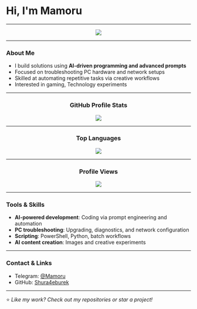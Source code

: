 # Hi, I'm Mamoru
---

<p align="center">
  <img src="https://readme-typing-svg.demolab.com?font=Fira+Code&weight=700&size=35&pause=900&color=34BFFF&center=true&width=600&lines=AI+Prompt+Crafter;Automated+Coding+Enthusiast;Hardware+Tinkerer" />
</p>

---

### About Me
-  I build solutions using **AI-driven programming and advanced prompts**
-  Focused on troubleshooting PC hardware and network setups
-  Skilled at automating repetitive tasks via creative workflows
-  Interested in gaming, Technology experiments

---

<div align="center">
  <h3 align="center">GitHub Profile Stats</h3>
  <img src="https://github-readme-stats.vercel.app/api?username=Shura4eburek&show_icons=true&theme=radical" />
</div>

---

<div align="center">
  <h3 align="center">Top Languages</h3>
  <img src="https://github-readme-stats.vercel.app/api/top-langs/?username=Shura4eburek&layout=compact&theme=radical" />
</div>

---

<div align="center">
  <h3 align="center">Profile Views</h3>
  <a href="https://u8views.com/github/Shura4eburek">
    <img src="https://u8views.com/api/v1/github/profiles/69597036/views/day-week-month-total-count.svg" />
  </a>
</div>

---

### Tools & Skills
-  **AI-powered development**: Coding via prompt engineering and automation
-  **PC troubleshooting**: Upgrading, diagnostics, and network configuration
-  **Scripting**: PowerShell, Python, batch workflows  
-  **AI content creation**: Images and creative experiments

---

### Contact & Links
- Telegram: [@Mamoru](https://t.me/)
- GitHub: [Shura4eburek](https://github.com/Shura4eburek)

---
⭐️ _Like my work? Check out my repositories or star a project!_

